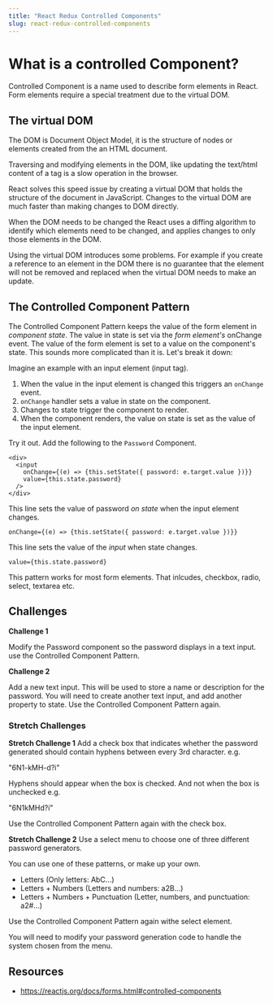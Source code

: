 ```yaml
---
title: "React Redux Controlled Components"
slug: react-redux-controlled-components
---
```


# What is a controlled Component? 

Controlled Component is a name used to describe form elements 
in React. Form elements require a special treatment due to the 
virtual DOM. 

## The virtual DOM

The DOM is Document Object Model, it is the structure of nodes or elements 
created from the an HTML document. 

Traversing and modifying elements in the DOM, like updating the text/html
content of a tag is a slow operation in the browser. 

React solves this speed issue by creating a virtual DOM that holds the 
structure of the document in JavaScript. Changes to the virtual DOM are
much faster than making changes to DOM directly. 

When the DOM needs to be changed the React uses a diffing algorithm to 
identify which elements need to be changed, and applies changes to only 
those elements in the DOM. 

Using the virtual DOM introduces some problems. For example if you create a 
reference to an element in the DOM there is no guarantee that the element 
will not be removed and replaced when the virtual DOM needs to make an 
update. 

## The Controlled Component Pattern

The Controlled Component Pattern keeps the value of the form element in 
*component state*. The value in state is set via the *form element's* onChange event.
The value of the form element is set to a value on the component's state. 
This sounds more complicated than it is. Let's break it down: 

Imagine an example with an input element (input tag). 

1. When the value in the input element is changed this triggers an `onChange` event. 
2. `onChange` handler sets a value in state on the component. 
3. Changes to state trigger the component to render. 
4. When the component renders, the value on state is set as the value of the input element. 

Try it out. Add the following to the `Password` Component. 

```JSX
<div>
  <input
    onChange={(e) => {this.setState({ password: e.target.value })}}
    value={this.state.password}
  />
</div>
```

This line sets the value of password *on state* when the input element changes. 

`onChange={(e) => {this.setState({ password: e.target.value })}}`

This line sets the value of the *input* when state changes. 

`value={this.state.password}`

This pattern works for most form elements. That inlcudes, checkbox, radio, 
select, textarea etc. 

## Challenges 

**Challenge 1**

Modify the Password component so the password displays in a text input. 
use the Controlled Component Pattern. 

**Challenge 2**

Add a new text input. This will be used to store a name or description for
the password. You will need to create another text input, and add another 
property to state. Use the Controlled Component Pattern again.

### Stretch Challenges

**Stretch Challenge 1**
Add a check box that indicates whether the password generated should 
contain hyphens between every 3rd character. e.g.

"6N1-kMH-d?i"

Hyphens should appear when the box is checked. And not when the box is
unchecked e.g.

"6N1kMHd?i"

Use the Controlled Component Pattern again with the check box. 

**Stretch Challenge 2**
Use a select menu to choose one of three different password generators. 

You can use one of these patterns, or make up your own. 

- Letters (Only letters: AbC...)
- Letters + Numbers (Letters and numbers: a2B...)
- Letters + Numbers + Punctuation (Letter, numbers, and punctuation: a2#...)

Use the Controlled Component Pattern again withe select element. 

You will need to modify your password generation code to handle the 
system chosen from the menu. 

## Resources 

- https://reactjs.org/docs/forms.html#controlled-components



